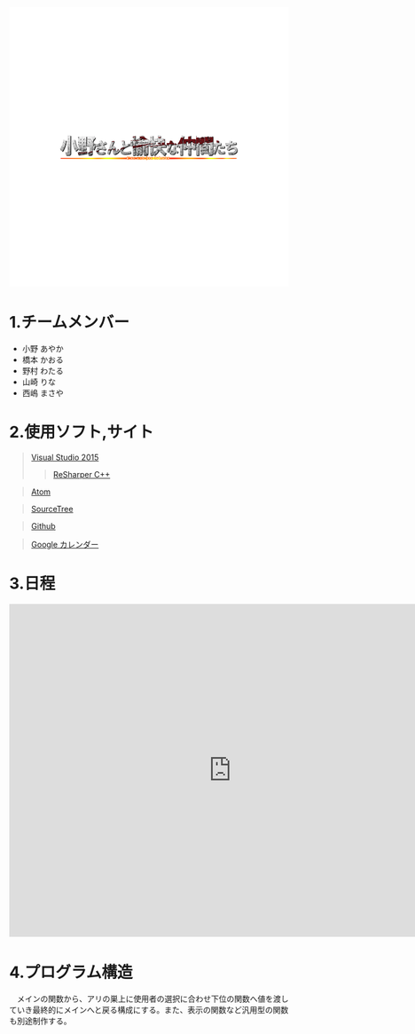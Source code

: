 ![Alt text](GroupImage.png)
# 1.チームメンバー
* 小野 あやか
* 橋本 かおる
* 野村 わたる
* 山崎 りな
* 西嶋 まさや

# 2.使用ソフト,サイト
> [Visual Studio 2015](https://www.microsoft.com/ja-jp/dev/products/visual-studio-2015.aspx)
>> [ReSharper C++](https://www.jetbrains.com/resharper-cpp/)

> [Atom](https://atom.io/)

> [SourceTree](https://ja.atlassian.com/software/sourcetree)

> [Github](https://github.com/)

> [Google カレンダー](https://calendar.google.com/calendar)

# 3.日程
<iframe src="https://calendar.google.com/calendar/embed?src=be764jrli14eevlksj33b4vp04%40group.calendar.google.com&ctz=Asia/Tokyo" style="border: 0" width="800" height="600" frameborder="0" scrolling="no"></iframe>

# 4.プログラム構造
　メインの関数から、アリの巣上に使用者の選択に合わせ下位の関数へ値を渡していき最終的にメインへと戻る構成にする。また、表示の関数など汎用型の関数も別途制作する。
